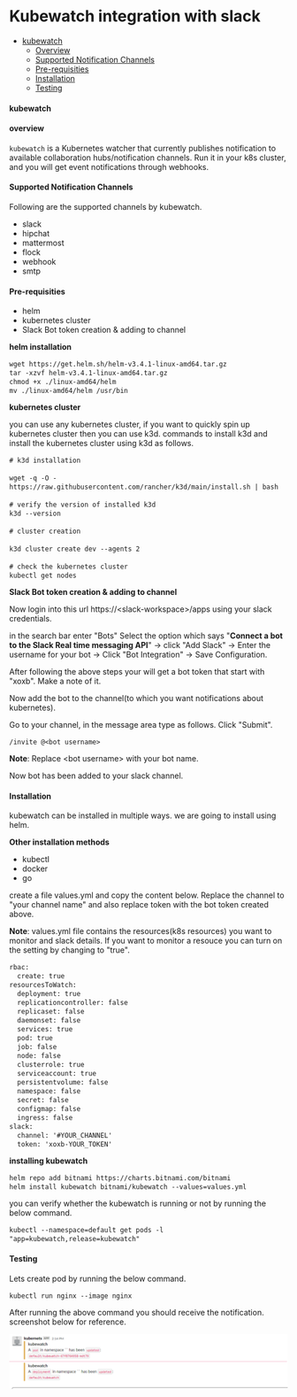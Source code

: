 # Kubewatch integration with slack

- [kubewatch](#kubewatch)
   - [Overview](#overview)
   - [Supported Notification Channels](#Supported-Notification-Channels)
   - [Pre-requisities](#pre-requisites)
   - [Installation](#installation)
   - [Testing](#testing)

#### kubewatch

#### overview

`kubewatch` is a Kubernetes watcher that currently publishes notification to available collaboration hubs/notification channels. Run it in your k8s cluster, and you will get event notifications through webhooks.

#### Supported Notification Channels

Following are the supported channels by kubewatch.

- slack
- hipchat
- mattermost
- flock
- webhook
- smtp

#### Pre-requisities

- helm
- kubernetes cluster
- Slack Bot token creation & adding to channel

**helm installation**

```
wget https://get.helm.sh/helm-v3.4.1-linux-amd64.tar.gz
tar -xzvf helm-v3.4.1-linux-amd64.tar.gz
chmod +x ./linux-amd64/helm
mv ./linux-amd64/helm /usr/bin
```

**kubernetes cluster**

you can use any kubernetes cluster, if you want to quickly spin up kubernetes cluster then you can use k3d. commands to install k3d and install the kubernetes cluster using k3d as follows.

```
# k3d installation

wget -q -O - https://raw.githubusercontent.com/rancher/k3d/main/install.sh | bash

# verify the version of installed k3d
k3d --version

# cluster creation

k3d cluster create dev --agents 2

# check the kubernetes cluster
kubectl get nodes
```

**Slack Bot token creation & adding to channel**

Now login into this url https://\<slack-workspace\>/apps using your slack credentials.

in the search bar enter "Bots" Select the option which says "**Connect a bot to the Slack Real time messaging API**" -> click "Add Slack" -> Enter the username for your bot -> Click "Bot Integration" -> Save Configuration.

After following the above steps your will get a bot token that start with "xoxb". Make a note of it.

Now add the bot to the channel(to which you want notifications about kubernetes).

Go to your channel, in the message area type as follows. Click "Submit".

```
/invite @<bot username>
```

**Note**: Replace \<bot username\> with your bot name.

Now bot has been added to your slack channel.

#### Installation

kubewatch can be installed in multiple ways. we are going to install using helm.

**Other installation methods**

- kubectl
- docker
- go

create a file values.yml and copy the content below. Replace the channel to "your channel name" and also replace token with the bot token created above.

**Note**: values.yml file contains the resources(k8s resources) you want to monitor and slack details. If you want to monitor a resouce you can turn on the setting by changing to "true".

```
rbac:
  create: true
resourcesToWatch:
  deployment: true
  replicationcontroller: false
  replicaset: false
  daemonset: false
  services: true
  pod: true
  job: false
  node: false
  clusterrole: true
  serviceaccount: true
  persistentvolume: false
  namespace: false
  secret: false
  configmap: false
  ingress: false
slack:
  channel: '#YOUR_CHANNEL'
  token: 'xoxb-YOUR_TOKEN'
```

**installing kubewatch**

```
helm repo add bitnami https://charts.bitnami.com/bitnami
helm install kubewatch bitnami/kubewatch --values=values.yml
```

you can verify whether the kubewatch is running or not by running the below command.

```
kubectl --namespace=default get pods -l "app=kubewatch,release=kubewatch"
```

#### Testing

Lets create pod by running the below command.

```
kubectl run nginx --image nginx
```
	
After running the above command you should receive the notification. screenshot below for reference.


![](kubewatch-notification-to-slack.PNG)









